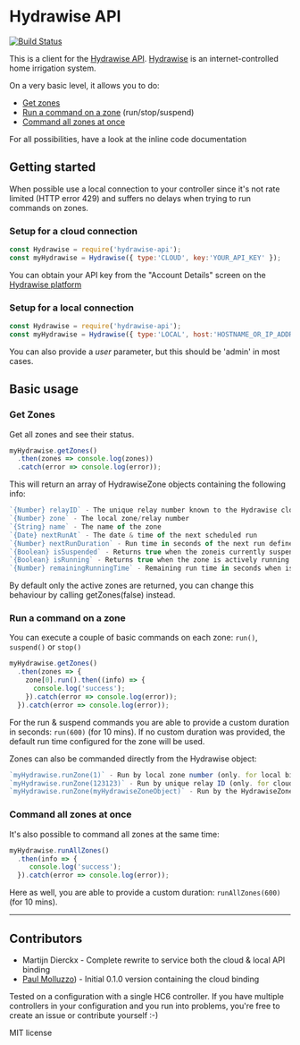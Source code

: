 # Hydrawise API

[![Build Status](https://travis-ci.org/paulmolluzzo/hydrawise-api.svg?branch=master)](https://travis-ci.org/paulmolluzzo/hydrawise-api)

This is a client for the [Hydrawise API](https://support.hydrawise.com/hc/en-us/articles/360008965753-Hydrawise-API-Information). [Hydrawise](https://hydrawise.com) is an internet-controlled home irrigation system.

On a very basic level, it allows you to do:
* [Get zones](#get-zones)
* [Run a command on a zone](#run-a-command-on-a-zone) (run/stop/suspend)
* [Command all zones at once](#command-all-zones-at-once)

For all possibilities, have a look at the inline code documentation

## Getting started

When possible use a local connection to your controller since it's not rate limited (HTTP error 429) and suffers no delays when trying to run commands on zones.

### Setup for a cloud connection

```js
const Hydrawise = require('hydrawise-api');
const myHydrawise = Hydrawise({ type:'CLOUD', key:'YOUR_API_KEY' });
```

You can obtain your API key from the "Account Details" screen on the [Hydrawise platform](https://app.hydrawise.com/config/account/details)

### Setup for a local connection

```js
const Hydrawise = require('hydrawise-api');
const myHydrawise = Hydrawise({ type:'LOCAL', host:'HOSTNAME_OR_IP_ADDRESS', password:'YOUR_CONTROLLER_PASSWORD' });
```

You can also provide a *user* parameter, but this should be 'admin' in most cases.

## Basic usage

### Get Zones

Get all zones and see their status.

```js
myHydrawise.getZones()
  .then(zones => console.log(zones))
  .catch(error => console.log(error));
```

This will return an array of HydrawiseZone objects containing the following info:

```js
`{Number} relayID` - The unique relay number known to the Hydrawise cloud
`{Number} zone` - The local zone/relay number
`{String} name` - The name of the zone
`{Date} nextRunAt` - The date & time of the next scheduled run 
`{Number} nextRunDuration` - Run time in seconds of the next run defined by nextRunAt
`{Boolean} isSuspended` - Returns true when the zoneis currently suspended
`{Boolean} isRunning` - Returns true when the zone is actively running
`{Number} remainingRunningTime` - Remaining run time in seconds when isRunning = true
```

By default only the active zones are returned, you can change this behaviour by calling getZones(false) instead.

### Run a command on a zone

You can execute a couple of basic commands on each zone: `run()`, `suspend()` or `stop()`

```js
myHydrawise.getZones()
  .then(zones => {
    zone[0].run().then((info) => {
      console.log('success');
    }).catch(error => console.log(error));
  }).catch(error => console.log(error));
```

For the run & suspend commands you are able to provide a custom duration in seconds: `run(600)` (for 10 mins).
If no custom duration was provided, the default run time configured for the zone will be used. 

Zones can also be commanded directly from the Hydrawise object:

```js
`myHydrawise.runZone(1)` - Run by local zone number (only. for local bindings)
`myHydrawise.runZone(123123)` - Run by unique relay ID (only. for cloud bindings)
`myHydrawise.runZone(myHydrawiseZoneObject)` - Run by the HydrawiseZone object returned by `getZones()`
```

### Command all zones at once

It's also possible to command all zones at the same time:

```js
myHydrawise.runAllZones()
  .then(info => {
     console.log('success');
  }).catch(error => console.log(error));
```

Here as well, you are able to provide a custom duration: `runAllZones(600)` (for 10 mins).

------

## Contributors

* Martijn Dierckx - Complete rewrite to service both the cloud & local API binding
* [Paul Molluzzo](https://paul.molluzzo.com)) - Initial 0.1.0 version containing the cloud binding

Tested on a configuration with a single HC6 controller. If you have multiple controllers in your configuration and you run into problems, you're free to create an issue or contribute yourself :-)

MIT license